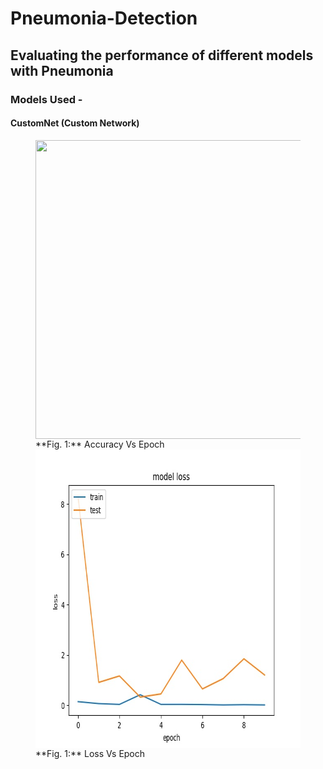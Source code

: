# Pneumonia-Detection
## Evaluating the performance of different models with Pneumonia
### Models Used -
#### CustomNet (Custom Network)
<figure>
<img align="left" width="640" height="478" src="http://https://github.com/yohan9655/Pneumonia-Detection/blob/master/graphs/InceptionAccVsEpoch.jpeg">
 <figcaption>**Fig. 1:** Accuracy Vs Epoch</figcaption>
  
  <img align="right" width="640" height="478" src="https://github.com/yohan9655/Pneumonia-Detection/blob/master/graphs/InceptionLossVsEpoch.jpeg">
 <figcaption>**Fig. 1:** Loss Vs Epoch</figcaption>
</figure>

